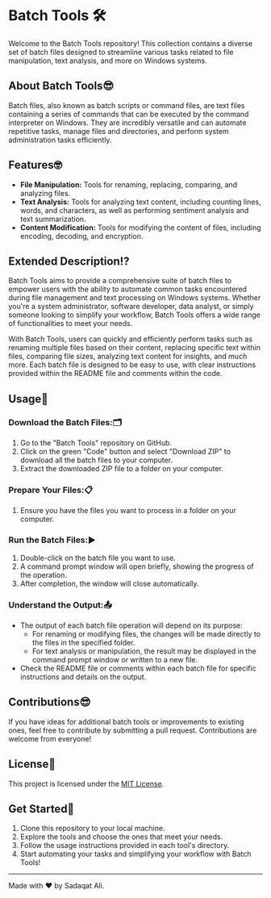 # Batch Tools 🛠️

Welcome to the Batch Tools repository! This collection contains a diverse set of batch files designed to streamline various tasks related to file manipulation, text analysis, and more on Windows systems.

## About Batch Tools😎

Batch files, also known as batch scripts or command files, are text files containing a series of commands that can be executed by the command interpreter on Windows. They are incredibly versatile and can automate repetitive tasks, manage files and directories, and perform system administration tasks efficiently.

## Features🤓

- **File Manipulation:** Tools for renaming, replacing, comparing, and analyzing files.
- **Text Analysis:** Tools for analyzing text content, including counting lines, words, and characters, as well as performing sentiment analysis and text summarization.
- **Content Modification:** Tools for modifying the content of files, including encoding, decoding, and encryption.

## Extended Description⁉️

Batch Tools aims to provide a comprehensive suite of batch files to empower users with the ability to automate common tasks encountered during file management and text processing on Windows systems. Whether you're a system administrator, software developer, data analyst, or simply someone looking to simplify your workflow, Batch Tools offers a wide range of functionalities to meet your needs.

With Batch Tools, users can quickly and efficiently perform tasks such as renaming multiple files based on their content, replacing specific text within files, comparing file sizes, analyzing text content for insights, and much more. Each batch file is designed to be easy to use, with clear instructions provided within the README file and comments within the code.

## Usage🔐

### Download the Batch Files:🗂️
1. Go to the "Batch Tools" repository on GitHub.
2. Click on the green "Code" button and select "Download ZIP" to download all the batch files to your computer.
3. Extract the downloaded ZIP file to a folder on your computer.

### Prepare Your Files:📋
1. Ensure you have the files you want to process in a folder on your computer.

### Run the Batch Files:▶️
1. Double-click on the batch file you want to use.
2. A command prompt window will open briefly, showing the progress of the operation.
3. After completion, the window will close automatically.

### Understand the Output:📤
- The output of each batch file operation will depend on its purpose:
  - For renaming or modifying files, the changes will be made directly to the files in the specified folder.
  - For text analysis or manipulation, the result may be displayed in the command prompt window or written to a new file.
- Check the README file or comments within each batch file for specific instructions and details on the output.

## Contributions😎

If you have ideas for additional batch tools or improvements to existing ones, feel free to contribute by submitting a pull request. Contributions are welcome from everyone!

## License👮

This project is licensed under the [MIT License](LICENSE).

## Get Started📸

1. Clone this repository to your local machine.
2. Explore the tools and choose the ones that meet your needs.
3. Follow the usage instructions provided in each tool's directory.
4. Start automating your tasks and simplifying your workflow with Batch Tools!

---

Made with ❤️ by Sadaqat Ali.
